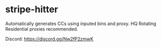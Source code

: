 # stripe-hitter
Automatically generates CCs using inputed bins and proxy. HQ Rotating Residential proxies recommended.

Discord: https://discord.gg/Nw2fP2zmwK
